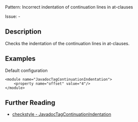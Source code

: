 Pattern: Incorrect indentation of continuation lines in at-clauses

Issue: -

## Description

Checks the indentation of the continuation lines in at-clauses. 

## Examples

Default configuration 
    
    
    <module name="JavadocTagContinuationIndentation">
        <property name="offset" value="4"/>
    </module>

## Further Reading

* [checkstyle - JavadocTagContinuationIndentation](http://checkstyle.sourceforge.net/config_javadoc.html#JavadocTagContinuationIndentation)